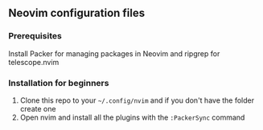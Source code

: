## Neovim configuration files

### Prerequisites

Install Packer for managing packages in Neovim and ripgrep for telescope.nvim

### Installation for beginners

1. Clone this repo to your `~/.config/nvim` and if you don't have the folder create one
2. Open nvim and install all the plugins with the `:PackerSync` command
